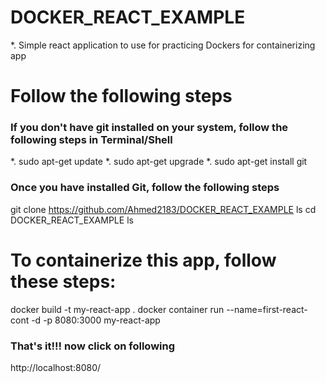 # DOCKER_REACT_EXAMPLE
*. Simple react application to use for practicing Dockers for containerizing app

# Follow the following steps

### If you don't have git installed on your system, follow the following steps in Terminal/Shell
*. sudo apt-get update
*. sudo apt-get upgrade
*. sudo apt-get install git

### Once you have installed Git, follow the following steps
git clone https://github.com/Ahmed2183/DOCKER_REACT_EXAMPLE
ls
cd DOCKER_REACT_EXAMPLE
ls

# To containerize this app, follow these steps:

docker build -t my-react-app .
docker container run --name=first-react-cont -d -p 8080:3000 my-react-app

### That's it!!! now click on following
http://localhost:8080/

